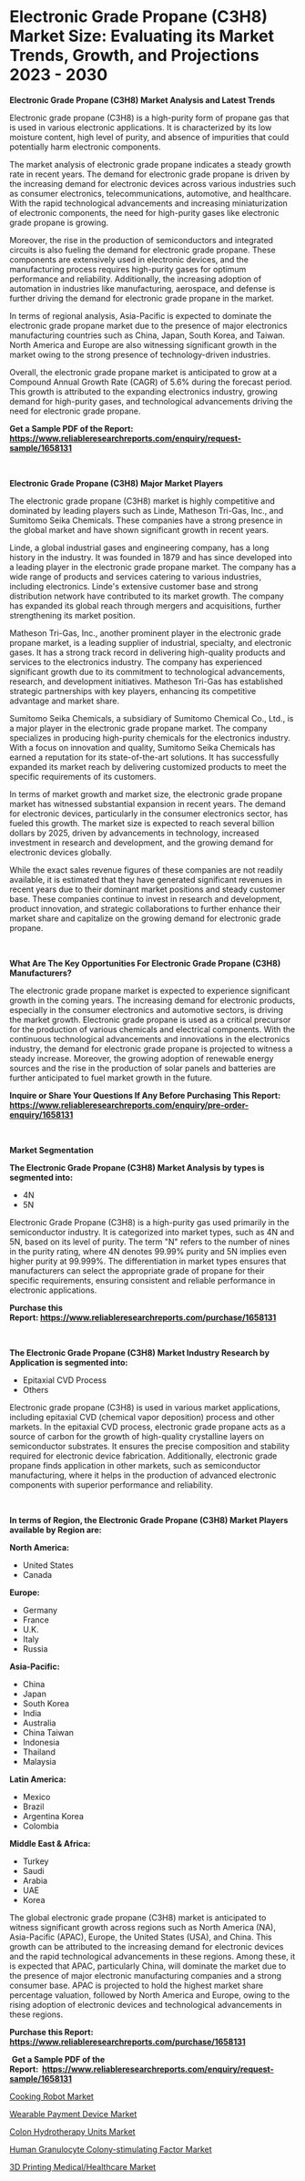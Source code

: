 <p><h1>Electronic Grade Propane (C3H8) Market Size: Evaluating its Market Trends, Growth, and Projections 2023 - 2030</h1></p><p><strong>Electronic Grade Propane (C3H8) Market Analysis and Latest Trends</strong></p>
<p><p>Electronic grade propane (C3H8) is a high-purity form of propane gas that is used in various electronic applications. It is characterized by its low moisture content, high level of purity, and absence of impurities that could potentially harm electronic components.</p><p>The market analysis of electronic grade propane indicates a steady growth rate in recent years. The demand for electronic grade propane is driven by the increasing demand for electronic devices across various industries such as consumer electronics, telecommunications, automotive, and healthcare. With the rapid technological advancements and increasing miniaturization of electronic components, the need for high-purity gases like electronic grade propane is growing.</p><p>Moreover, the rise in the production of semiconductors and integrated circuits is also fueling the demand for electronic grade propane. These components are extensively used in electronic devices, and the manufacturing process requires high-purity gases for optimum performance and reliability. Additionally, the increasing adoption of automation in industries like manufacturing, aerospace, and defense is further driving the demand for electronic grade propane in the market.</p><p>In terms of regional analysis, Asia-Pacific is expected to dominate the electronic grade propane market due to the presence of major electronics manufacturing countries such as China, Japan, South Korea, and Taiwan. North America and Europe are also witnessing significant growth in the market owing to the strong presence of technology-driven industries.</p><p>Overall, the electronic grade propane market is anticipated to grow at a Compound Annual Growth Rate (CAGR) of 5.6% during the forecast period. This growth is attributed to the expanding electronics industry, growing demand for high-purity gases, and technological advancements driving the need for electronic grade propane.</p></p>
<p><strong>Get a Sample PDF of the Report:&nbsp; <a href="https://www.reliableresearchreports.com/enquiry/request-sample/1658131">https://www.reliableresearchreports.com/enquiry/request-sample/1658131</a></strong></p>
<p>&nbsp;</p>
<p><strong>Electronic Grade Propane (C3H8) Major Market Players</strong></p>
<p><p>The electronic grade propane (C3H8) market is highly competitive and dominated by leading players such as Linde, Matheson Tri-Gas, Inc., and Sumitomo Seika Chemicals. These companies have a strong presence in the global market and have shown significant growth in recent years.</p><p>Linde, a global industrial gases and engineering company, has a long history in the industry. It was founded in 1879 and has since developed into a leading player in the electronic grade propane market. The company has a wide range of products and services catering to various industries, including electronics. Linde's extensive customer base and strong distribution network have contributed to its market growth. The company has expanded its global reach through mergers and acquisitions, further strengthening its market position.</p><p>Matheson Tri-Gas, Inc., another prominent player in the electronic grade propane market, is a leading supplier of industrial, specialty, and electronic gases. It has a strong track record in delivering high-quality products and services to the electronics industry. The company has experienced significant growth due to its commitment to technological advancements, research, and development initiatives. Matheson Tri-Gas has established strategic partnerships with key players, enhancing its competitive advantage and market share.</p><p>Sumitomo Seika Chemicals, a subsidiary of Sumitomo Chemical Co., Ltd., is a major player in the electronic grade propane market. The company specializes in producing high-purity chemicals for the electronics industry. With a focus on innovation and quality, Sumitomo Seika Chemicals has earned a reputation for its state-of-the-art solutions. It has successfully expanded its market reach by delivering customized products to meet the specific requirements of its customers.</p><p>In terms of market growth and market size, the electronic grade propane market has witnessed substantial expansion in recent years. The demand for electronic devices, particularly in the consumer electronics sector, has fueled this growth. The market size is expected to reach several billion dollars by 2025, driven by advancements in technology, increased investment in research and development, and the growing demand for electronic devices globally.</p><p>While the exact sales revenue figures of these companies are not readily available, it is estimated that they have generated significant revenues in recent years due to their dominant market positions and steady customer base. These companies continue to invest in research and development, product innovation, and strategic collaborations to further enhance their market share and capitalize on the growing demand for electronic grade propane.</p></p>
<p>&nbsp;</p>
<p><strong>What Are The Key Opportunities For Electronic Grade Propane (C3H8) Manufacturers?</strong></p>
<p><p>The electronic grade propane market is expected to experience significant growth in the coming years. The increasing demand for electronic products, especially in the consumer electronics and automotive sectors, is driving the market growth. Electronic grade propane is used as a critical precursor for the production of various chemicals and electrical components. With the continuous technological advancements and innovations in the electronics industry, the demand for electronic grade propane is projected to witness a steady increase. Moreover, the growing adoption of renewable energy sources and the rise in the production of solar panels and batteries are further anticipated to fuel market growth in the future.</p></p>
<p><strong>Inquire or Share Your Questions If Any Before Purchasing This Report: <a href="https://www.reliableresearchreports.com/enquiry/pre-order-enquiry/1658131">https://www.reliableresearchreports.com/enquiry/pre-order-enquiry/1658131</a></strong></p>
<p>&nbsp;</p>
<p><strong>Market Segmentation</strong></p>
<p><strong>The Electronic Grade Propane (C3H8) Market Analysis by types is segmented into:</strong></p>
<p><ul><li>4N</li><li>5N</li></ul></p>
<p><p>Electronic Grade Propane (C3H8) is a high-purity gas used primarily in the semiconductor industry. It is categorized into market types, such as 4N and 5N, based on its level of purity. The term "N" refers to the number of nines in the purity rating, where 4N denotes 99.99% purity and 5N implies even higher purity at 99.999%. The differentiation in market types ensures that manufacturers can select the appropriate grade of propane for their specific requirements, ensuring consistent and reliable performance in electronic applications.</p></p>
<p><strong>Purchase this Report:&nbsp;<a href="https://www.reliableresearchreports.com/purchase/1658131">https://www.reliableresearchreports.com/purchase/1658131</a></strong></p>
<p>&nbsp;</p>
<p><strong>The Electronic Grade Propane (C3H8) Market Industry Research by Application is segmented into:</strong></p>
<p><ul><li>Epitaxial CVD Process</li><li>Others</li></ul></p>
<p><p>Electronic grade propane (C3H8) is used in various market applications, including epitaxial CVD (chemical vapor deposition) process and other markets. In the epitaxial CVD process, electronic grade propane acts as a source of carbon for the growth of high-quality crystalline layers on semiconductor substrates. It ensures the precise composition and stability required for electronic device fabrication. Additionally, electronic grade propane finds application in other markets, such as semiconductor manufacturing, where it helps in the production of advanced electronic components with superior performance and reliability.</p></p>
<p>&nbsp;</p>
<p><strong>In terms of Region, the Electronic Grade Propane (C3H8) Market Players available by Region are:</strong></p>
<p>
    <p> <strong> North America: </strong>
        <ul>
            <li>United States</li>
            <li>Canada</li>
        </ul>
        </p> 
    <p> <strong> Europe: </strong>
        <ul>
            <li>Germany</li>
            <li>France</li>
            <li>U.K.</li>
            <li>Italy</li>
            <li>Russia</li>
        </ul>
        </p> 
    <p> <strong> Asia-Pacific: </strong>
        <ul>
            <li>China</li>
            <li>Japan</li>
            <li>South Korea</li>
            <li>India</li>
            <li>Australia</li>
            <li>China Taiwan</li>
            <li>Indonesia</li>
            <li>Thailand</li>
            <li>Malaysia</li>
        </ul>
        </p> 
    <p> <strong> Latin America: </strong>
        <ul>
            <li>Mexico</li>
            <li>Brazil</li>
            <li>Argentina Korea</li>
            <li>Colombia</li>
        </ul>
        </p> 
    <p> <strong> Middle East & Africa: </strong>
        <ul>
            <li>Turkey</li>
            <li>Saudi</li>
            <li>Arabia</li>
            <li>UAE</li>
            <li>Korea</li>
        </ul>
    </p>
    </p>
<p><p>The global electronic grade propane (C3H8) market is anticipated to witness significant growth across regions such as North America (NA), Asia-Pacific (APAC), Europe, the United States (USA), and China. This growth can be attributed to the increasing demand for electronic devices and the rapid technological advancements in these regions. Among these, it is expected that APAC, particularly China, will dominate the market due to the presence of major electronic manufacturing companies and a strong consumer base. APAC is projected to hold the highest market share percentage valuation, followed by North America and Europe, owing to the rising adoption of electronic devices and technological advancements in these regions.</p></p>
<p><strong>Purchase this Report: <a href="https://www.reliableresearchreports.com/purchase/1658131">https://www.reliableresearchreports.com/purchase/1658131</a></strong></p>
<p>&nbsp;<strong>Get a Sample PDF of the Report:&nbsp;&nbsp;<a href="https://www.reliableresearchreports.com/enquiry/request-sample/1658131">https://www.reliableresearchreports.com/enquiry/request-sample/1658131</a></strong></p>
<p><strong></strong></p>
<p><p><a href="https://medium.com/@shivay151299/cooking-robot-market-size-growth-forecast-2023-2030-d2720bf4c050">Cooking Robot Market</a></p><p><a href="https://medium.com/@linabernier/wearable-payment-device-market-size-growth-forecast-2023-2030-32fb0b88b306">Wearable Payment Device Market</a></p><p><a href="https://www.linkedin.com/pulse/decoding-colon-hydrotherapy-units-market-deep-dive-latest/">Colon Hydrotherapy Units Market</a></p><p><a href="https://www.linkedin.com/pulse/human-granulocyte-colony-stimulating-factor-market-insights/">Human Granulocyte Colony-stimulating Factor Market</a></p><p><a href="https://www.linkedin.com/pulse/decoding-3d-printing-medicalhealthcare-market-deep-dive/">3D Printing Medical/Healthcare Market</a></p></p>